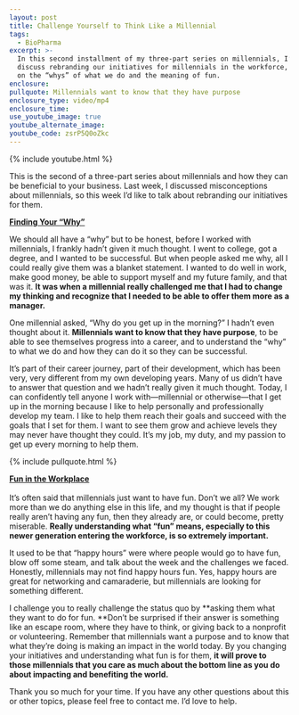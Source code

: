 ```yaml
---
layout: post
title: Challenge Yourself to Think Like a Millennial
tags:
  - BioPharma
excerpt: >-
  In this second installment of my three-part series on millennials, I’ll
  discuss rebranding our initiatives for millennials in the workforce, focusing
  on the “whys” of what we do and the meaning of fun.
enclosure:
pullquote: Millennials want to know that they have purpose
enclosure_type: video/mp4
enclosure_time:
use_youtube_image: true
youtube_alternate_image:
youtube_code: zsrP5Q0oZkc
---
```



{% include youtube.html %}

This is the second of a three-part series about millennials and how they can be beneficial to your business. Last week, I discussed misconceptions about millennials, so this week I’d like to talk about rebranding our initiatives for them.

<u><strong>Finding Your &ldquo;Why&rdquo;</strong></u>

We should all have a “why” but to be honest, before I worked with millennials, I frankly hadn’t given it much thought. I went to college, got a degree, and I wanted to be successful. But when people asked me why, all I could really give them was a blanket statement. I wanted to do well in work, make good money, be able to support myself and my future family, and that was it.&nbsp;**It was when a millennial really challenged me that I had to change my thinking and recognize that I needed to be able to offer them more as a manager.**

One millennial asked, “Why do you get up in the morning?” I hadn’t even thought about it.&nbsp;**Millennials want to know that they have purpose**, to be able to see themselves progress into a career, and to understand the “why” to what we do and how they can do it so they can be successful.

It’s part of their career journey, part of their development, which has been very, very different from my own developing years. Many of us didn’t have to answer that question and we hadn’t really given it much thought. Today, I can confidently tell anyone I work with—millennial or otherwise—that I get up in the morning because I like to help personally and professionally develop my team. I like to help them reach their goals and succeed with the goals that I set for them. I want to see them grow and achieve levels they may never have thought they could. It’s my job, my duty, and my passion to get up every morning to help them.

{% include pullquote.html %}

<u><strong>Fun in the Workplace</strong></u><br><br>It’s often said that millennials just want to have fun. Don’t we all? We work more than we do anything else in this life, and my thought is that if people really aren’t having any fun, then they already are, or could become, pretty miserable. **Really understanding what “fun” means, especially to this newer generation entering the workforce, is so extremely important.**

It used to be that “happy hours” were where people would go to have fun, blow off some steam, and talk about the week and the challenges we faced. Honestly, millennials may not find happy hours fun. Yes, happy hours are great for networking and camaraderie, but millennials are looking for something different.

I challenge you to really challenge the status quo by **asking them what they want to do for fun.&nbsp;**Don’t be surprised if their answer is something like an escape room, where they have to think, or giving back to a nonprofit or volunteering. Remember that millennials want a purpose and to know that what they’re doing is making an impact in the world today. By you changing your initiatives and understanding what fun is for them,&nbsp;**it will prove to those millennials that you care as much about the bottom line as you do about impacting and benefiting the world.**

Thank you so much for your time. If you have any other questions about this or other topics, please feel free to contact me. I’d love to help.